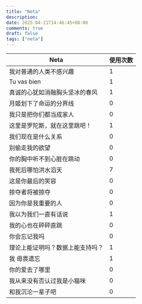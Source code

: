 ```yaml
---
title: "Neta"
description: 
date: 2025-04-21T14:46:45+08:00
comments: true
draft: false
tags: ["neta"]
---
```

| Neta                              | 使用次数 |
|-----------------------------------|----------|
| 我对普通的人类不感兴趣           | 1        |
| Tu vas bien                      | 1        |
| 真诚的心犹如消融胸头坚冰的春风   | 1        |
| 月姬划下了命运的分界线           | 0        |
| 我只是把你们都当成家人           | 0        |
| 这里是罗陀斯，就在这里跳吧！           | 1        |
| 我们现在是什么关系           | 0        |
| 别偷走我的欲望           | 0        |
| 你的胸中听不到心脏在跳动           | 0        |
| 我死后哪怕洪水滔天           | 7        |
| 这是你最后的笑容          | 0        |
| 掠夺者将被掠夺          | 0        |
| 因为你是我重要的人          | 0        |
| 我以为我们一直有话说          | 1        |
| 我的心也在砰砰直跳          | 0        |
| 你会忘记我吗          | 0        |
| 理论上能证明吗？数据上能支持吗？          | 1        |
| 我 毋畏遗忘          | 1        |
| 你的爱去了哪里          | 0        |
| 我从来没有否认过我是小猫咪          | 0        |
| 和我沉沦一辈子吧          | 0        |
